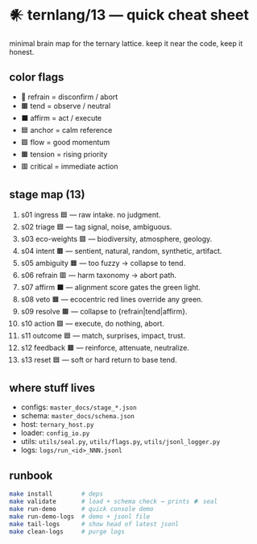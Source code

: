 # 𒀭 ternlang/13 — quick cheat sheet

minimal brain map for the ternary lattice. keep it near the code, keep it honest.

## color flags
- 🟜 refrain = disconfirm / abort
- 🟫 tend = observe / neutral
- ⬛ affirm = act / execute
- 🟦 anchor = calm reference
- 🟩 flow = good momentum
- 🟧 tension = rising priority
- 🟥 critical = immediate action

## stage map (13)
1) s01 ingress 🟦 — raw intake. no judgment.  
2) s02 triage 🟦 — tag signal, noise, ambiguous.  
3) s03 eco-weights 🟩 — biodiversity, atmosphere, geology.  
4) s04 intent 🟫 — sentient, natural, random, synthetic, artifact.  
5) s05 ambiguity 🟧 — too fuzzy → collapse to tend.  
6) s06 refrain 🟥 — harm taxonomy → abort path.  
7) s07 affirm ⬛ — alignment score gates the green light.  
8) s08 veto 🟧 — ecocentric red lines override any green.  
9) s09 resolve 🟫 — collapse to {refrain|tend|affirm}.  
10) s10 action 🟩 — execute, do nothing, abort.  
11) s11 outcome 🟦 — match, surprises, impact, trust.  
12) s12 feedback 🟫 — reinforce, attenuate, neutralize.  
13) s13 reset 🟦 — soft or hard return to base tend.

## where stuff lives
- configs: `master_docs/stage_*.json`  
- schema: `master_docs/schema.json`  
- host: `ternary_host.py`  
- loader: `config_io.py`  
- utils: `utils/seal.py`, `utils/flags.py`, `utils/jsonl_logger.py`  
- logs: `logs/run_<id>_NNN.jsonl`

## runbook
```bash
make install        # deps
make validate       # load + schema check → prints 𒀭 seal
make run-demo       # quick console demo
make run-demo-logs  # demo + jsonl file
make tail-logs      # show head of latest jsonl
make clean-logs     # purge logs
